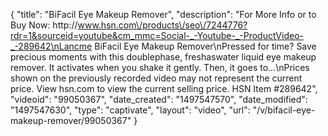 {
    "title": "BiFacil Eye Makeup Remover",
    "description": "For More Info or to Buy Now: http:\/\/www.hsn.com\/products\/seo\/7244776?rdr=1&sourceid=youtube&cm_mmc=Social-_-Youtube-_-ProductVideo-_-289642\nLancme BiFacil Eye Makeup Remover\nPressed for time? Save precious moments with this doublephase, freshaswater liquid eye makeup remover. It activates when you shake it gently. Then, it goes to...\nPrices shown on the previously recorded video may not represent the current price.  View hsn.com to view the current selling price. HSN Item #289642",
    "videoid": "99050367",
    "date_created": "1497547570",
    "date_modified": "1497547630",
    "type": "captivate",
    "layout": "video",
    "url": "\/v\/bifacil-eye-makeup-remover\/99050367"
}